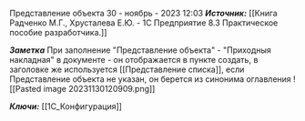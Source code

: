 
Представление объекта
 30 - ноябрь - 2023  12:03 
***Источник:*** [[Книга Радченко М.Г., Хрусталева Е.Ю. - 1С Предприятие 8.3 Практическое пособие разработчика.]]

***Заметка*** 
При заполнение "Представление объекта" - "Приходныя накладная" в документе - он отображается в пункте создать, в заголовке же используется [[Представление списка]], если Представление объекта не указан, он берется из синонима оглавления
![[Pasted image 20231130120909.png]]

***Ключи:*** [[1С_Конфигурация]]